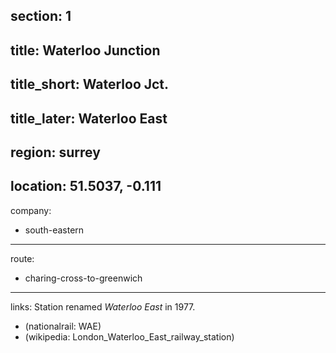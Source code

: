 section: 1
----
title: Waterloo Junction
----
title_short: Waterloo Jct.
----
title_later: Waterloo East
----
region: surrey
----
location: 51.5037, -0.111
----
company:
- south-eastern
----
route:
- charing-cross-to-greenwich
----
links:
Station renamed *Waterloo East* in 1977.
- (nationalrail: WAE)
- (wikipedia: London_Waterloo_East_railway_station)
